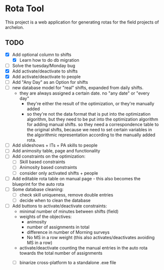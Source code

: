 # Rota Tool

This project is a web application for generating rotas for the field projects of archelon.

## TODO

- [x] Add optional column to shifts 
  - [x] Learn how to do db migration 
- [ ] Solve the tuesday/Monday bug 
- [x] Add activate/deactivate to shifts 
- [x] Add activate/deactivate to people 
- [ ] Add "Any Day" as an Option for shifts 
- [ ] new database model for "real" shifts, expanded from daily shifts. 
  - they are always assigned a certain date. no "any date" or "every day" 
    - they're either the result of the optimization, or they're manually added 
    - so they're not the data format that is put into the optimization algorithm, but they need to be put into
   the optimization algorithm for adding manual shifts. so they need a correspondence table to the original shifts,
   because we need to set certain variables in the algorithmic representation according to the manually added rota.
- [ ] Add slideshows + ITs + PA skills to people 
- [ ] Add animosity table, page and functionality 
- [ ] Add constraints on the optimization: 
  - [ ] Skill based constraints 
  - [ ] Animosity based constraints 
  - [ ] consider only activated shifts + people 
- [ ] Add editable rota table on manual page - this also becomes the blueprint for the auto rota 
- [ ] Some database cleaning: 
  - [ ] check skill uniqueness, remove double entries 
  - [ ] decide when to clean the database 
- [ ] Add buttons to activate/deactivate constraints: 
  - minimal number of minutes between shifts (field)
  - weights of the objectives:
    - animosity
    - number of assignments in total
    - difference in number of Morning surveys
    - No MS in a row weight (this also activates/deactivates avoiding MS in a row)
  - activate/deactivate counting the manual entries in the auto rota towards the total number of assignments
  - [ ] binarize cross-platform to a standalone .exe file
  